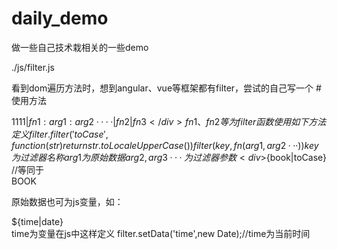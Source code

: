 # daily_demo
做一些自己技术栽相关的一些demo

./js/filter.js

看到dom遍历方法时，想到angular、vue等框架都有filter，尝试的自己写一个
#使用方法
    <div>${1111|fn1:arg1:arg2····|fn2|fn3}</div>
fn1、fn2等为filter函数使用如下方法定义
    filter.filter('toCase',function(str){
    return str.toLocaleUpperCase()
    })
filter(key,fn(arg1,arg2···))
key为过滤器名称
arg1为原始数据
arg2,arg3···为过滤器参数
    <div>${book|toCase}</div>
    //等同于
    <div>BOOK</div>

原始数据也可为js变量，如：
    <div>${time|date}</div>
time为变量在js中这样定义
    filter.setData('time',new Date);//time为当前时间
